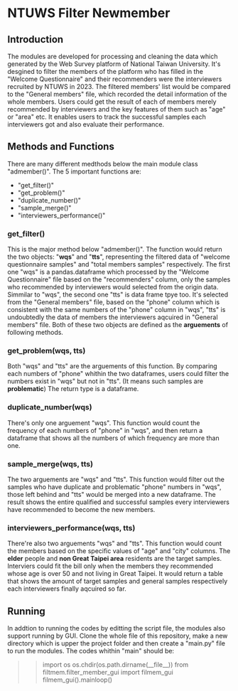 # NTUWS Filter Newmember
## Introduction
The modules are developed for processing and cleaning the data which generated by the Web Survey platform of National Taiwan University. It's desgined to filter the members of the platform who has filled in the "Welcome Questionnaire" and their recommenders were the interviewers recruited by NTUWS in 2023. The filtered members' list would be compared to the "General members" file, which recorded the detail information of the whole members. 
Users could get the result of each of members merely recommended by interviewers and the key features of them such as "age" or "area" etc. It enables users to track the successful samples each interviewers got and also evaluate their performance.

## Methods and Functions
There are many different medthods below the main module class "admember()". The 5 important functions are: 
* "get_filter()"
* "get_problem()"
* "duplicate_number()"
* "sample_merge()"
* "interviewers_performance()"
### get_filter()
This is the major method below "admember()". The function would return the two objects: "**wqs**" and "**tts**", representing the filtered data of "welcome questionnaire samples" and "total members samples" respectively. The first one "wqs" is a pandas.dataframe which processed by the "Welcome Questionnaire" file based on the "recommenders" column, only the samples who recommended by interviewers would selected from the origin data. Simmilar to "wqs", the second one "tts" is data frame tpye too. It's selected from the "General members" file, based on the "phone" column which is consistent with the same numbers of the "phone" column in "wqs", "tts" is undoubtedly the data of members the interviewers aqcuired in "General members" file.
Both of these two objects are defined as the **arguements** of following methods.
### get_problem(wqs, tts)
Both "wqs" and "tts" are the arguements of this function. By comparing each numbers of "phone" whithin the two dataframes, users could filter the numbers exist in "wqs" but not in "tts". (It means such samples are **problematic**) The return type is a dataframe.
### duplicate_number(wqs)
There's only one arguement "wqs". This function would count the frequency of each numbers of "phone" in "wqs", and then return a dataframe that shows all the numbers of which frequency are more than one. 
### sample_merge(wqs, tts)
The two arguements are "wqs" and "tts". This function would filter out the samples who have duplicate and problematic "phone" numbers in "wqs", those left behind and "tts" would be merged into a new dataframe. The result shows the entire qualified and successful samples every interviewers have recommended to become the new members.
### interviewers_performance(wqs, tts)
There're also two arguements "wqs" and "tts". This function would count the members based on the specific values of "age" and "city" columns. The **elder** people and **non Great Taipei area** residents are the target samples. Interviers could fit the bill only when the members they recommended whose age is over 50 and not living in Great Taipei. It would return a table that shows the amount of target samples and general samples respectively each interviewers finally aqcuired so far.
## Running
In addtion to running the codes by editting the script file, the modules also support running by GUI. Clone the whole file of this repository, make a new directory which is upper the project folder and then create a "main\.py" file to run the modules. The codes whithin "main" should be:
>>import os
>>os.chdir(os.path.dirname(\_\_file\_\_))
>>from filtmem.filter_member_gui import filmem_gui
>>filmem_gui().mainloop()